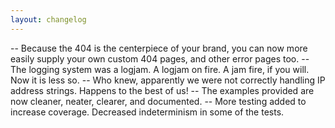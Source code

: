 ```yaml
---
layout: changelog
---
```


-- Because the 404 is the centerpiece of your brand, you can now more easily supply your own custom 404 pages, and other error pages too.
-- The logging system was a logjam. A logjam on fire. A jam fire, if you will. Now it is less so.
-- Who knew, apparently we were not correctly handling IP address strings. Happens to the best of us!
-- The examples provided are now cleaner, neater, clearer, and documented.
-- More testing added to increase coverage. Decreased indeterminism in some of the tests.
